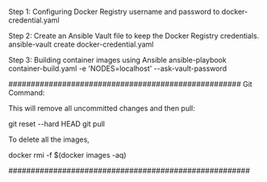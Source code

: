 Step 1: Configuring Docker Registry username and password to docker-credential.yaml

Step 2: Create an Ansible Vault file to keep the Docker Registry credentials.
        ansible-vault create docker-credential.yaml

Step 3: Building container images using Ansible
        ansible-playbook container-build.yaml -e 'NODES=localhost' --ask-vault-password

####################################################
Git Command:

This will remove all uncommitted changes and then pull:

git reset --hard HEAD
git pull        
         
To delete all the images,

docker rmi -f $(docker images -aq)

######################################################
